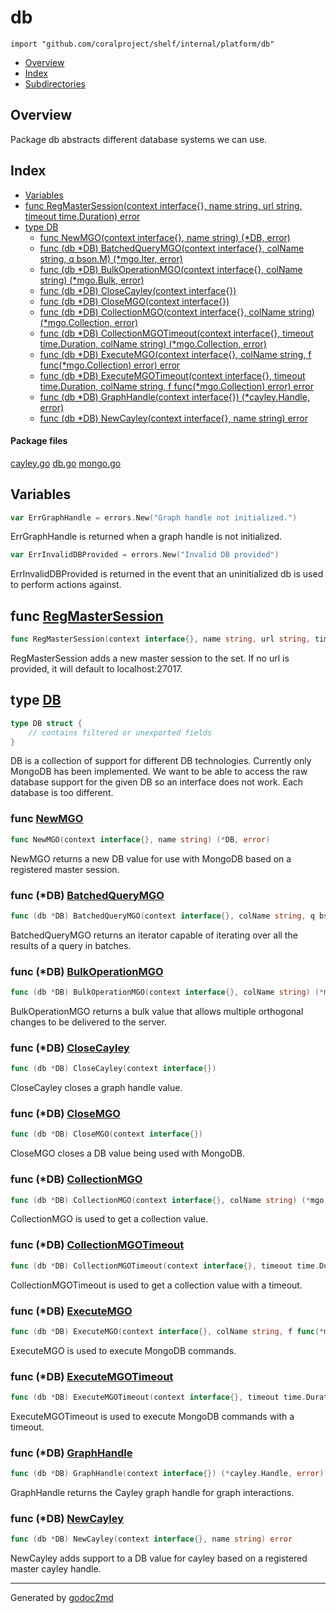 

# db
`import "github.com/coralproject/shelf/internal/platform/db"`

* [Overview](#pkg-overview)
* [Index](#pkg-index)
* [Subdirectories](#pkg-subdirectories)

## <a name="pkg-overview">Overview</a>
Package db abstracts different database systems we can use.




## <a name="pkg-index">Index</a>
* [Variables](#pkg-variables)
* [func RegMasterSession(context interface{}, name string, url string, timeout time.Duration) error](#RegMasterSession)
* [type DB](#DB)
  * [func NewMGO(context interface{}, name string) (*DB, error)](#NewMGO)
  * [func (db *DB) BatchedQueryMGO(context interface{}, colName string, q bson.M) (*mgo.Iter, error)](#DB.BatchedQueryMGO)
  * [func (db *DB) BulkOperationMGO(context interface{}, colName string) (*mgo.Bulk, error)](#DB.BulkOperationMGO)
  * [func (db *DB) CloseCayley(context interface{})](#DB.CloseCayley)
  * [func (db *DB) CloseMGO(context interface{})](#DB.CloseMGO)
  * [func (db *DB) CollectionMGO(context interface{}, colName string) (*mgo.Collection, error)](#DB.CollectionMGO)
  * [func (db *DB) CollectionMGOTimeout(context interface{}, timeout time.Duration, colName string) (*mgo.Collection, error)](#DB.CollectionMGOTimeout)
  * [func (db *DB) ExecuteMGO(context interface{}, colName string, f func(*mgo.Collection) error) error](#DB.ExecuteMGO)
  * [func (db *DB) ExecuteMGOTimeout(context interface{}, timeout time.Duration, colName string, f func(*mgo.Collection) error) error](#DB.ExecuteMGOTimeout)
  * [func (db *DB) GraphHandle(context interface{}) (*cayley.Handle, error)](#DB.GraphHandle)
  * [func (db *DB) NewCayley(context interface{}, name string) error](#DB.NewCayley)


#### <a name="pkg-files">Package files</a>
[cayley.go](/src/github.com/coralproject/shelf/internal/platform/db/cayley.go) [db.go](/src/github.com/coralproject/shelf/internal/platform/db/db.go) [mongo.go](/src/github.com/coralproject/shelf/internal/platform/db/mongo.go) 



## <a name="pkg-variables">Variables</a>
``` go
var ErrGraphHandle = errors.New("Graph handle not initialized.")
```
ErrGraphHandle is returned when a graph handle is not initialized.

``` go
var ErrInvalidDBProvided = errors.New("Invalid DB provided")
```
ErrInvalidDBProvided is returned in the event that an uninitialized db is
used to perform actions against.



## <a name="RegMasterSession">func</a> [RegMasterSession](/src/target/mongo.go?s=1022:1118#L30)
``` go
func RegMasterSession(context interface{}, name string, url string, timeout time.Duration) error
```
RegMasterSession adds a new master session to the set. If no url is provided,
it will default to localhost:27017.




## <a name="DB">type</a> [DB](/src/target/db.go?s=391:525#L3)
``` go
type DB struct {
    // contains filtered or unexported fields
}
```
DB is a collection of support for different DB technologies. Currently
only MongoDB has been implemented. We want to be able to access the raw
database support for the given DB so an interface does not work. Each
database is too different.







### <a name="NewMGO">func</a> [NewMGO](/src/target/mongo.go?s=1634:1692#L55)
``` go
func NewMGO(context interface{}, name string) (*DB, error)
```
NewMGO returns a new DB value for use with MongoDB based on a registered
master session.





### <a name="DB.BatchedQueryMGO">func</a> (\*DB) [BatchedQueryMGO](/src/target/mongo.go?s=3185:3280#L113)
``` go
func (db *DB) BatchedQueryMGO(context interface{}, colName string, q bson.M) (*mgo.Iter, error)
```
BatchedQueryMGO returns an iterator capable of iterating over
all the results of a query in batches.




### <a name="DB.BulkOperationMGO">func</a> (\*DB) [BulkOperationMGO](/src/target/mongo.go?s=3537:3623#L125)
``` go
func (db *DB) BulkOperationMGO(context interface{}, colName string) (*mgo.Bulk, error)
```
BulkOperationMGO returns a bulk value that allows multiple orthogonal
changes to be delivered to the server.




### <a name="DB.CloseCayley">func</a> (\*DB) [CloseCayley](/src/target/cayley.go?s=1289:1335#L45)
``` go
func (db *DB) CloseCayley(context interface{})
```
CloseCayley closes a graph handle value.




### <a name="DB.CloseMGO">func</a> (\*DB) [CloseMGO](/src/target/mongo.go?s=2398:2441#L87)
``` go
func (db *DB) CloseMGO(context interface{})
```
CloseMGO closes a DB value being used with MongoDB.




### <a name="DB.CollectionMGO">func</a> (\*DB) [CollectionMGO](/src/target/mongo.go?s=3835:3924#L138)
``` go
func (db *DB) CollectionMGO(context interface{}, colName string) (*mgo.Collection, error)
```
CollectionMGO is used to get a collection value.




### <a name="DB.CollectionMGOTimeout">func</a> (\*DB) [CollectionMGOTimeout](/src/target/mongo.go?s=4116:4235#L147)
``` go
func (db *DB) CollectionMGOTimeout(context interface{}, timeout time.Duration, colName string) (*mgo.Collection, error)
```
CollectionMGOTimeout is used to get a collection value with a timeout.




### <a name="DB.ExecuteMGO">func</a> (\*DB) [ExecuteMGO](/src/target/mongo.go?s=2518:2616#L92)
``` go
func (db *DB) ExecuteMGO(context interface{}, colName string, f func(*mgo.Collection) error) error
```
ExecuteMGO is used to execute MongoDB commands.




### <a name="DB.ExecuteMGOTimeout">func</a> (\*DB) [ExecuteMGOTimeout](/src/target/mongo.go?s=2800:2928#L101)
``` go
func (db *DB) ExecuteMGOTimeout(context interface{}, timeout time.Duration, colName string, f func(*mgo.Collection) error) error
```
ExecuteMGOTimeout is used to execute MongoDB commands with a timeout.




### <a name="DB.GraphHandle">func</a> (\*DB) [GraphHandle](/src/target/cayley.go?s=1080:1150#L36)
``` go
func (db *DB) GraphHandle(context interface{}) (*cayley.Handle, error)
```
GraphHandle returns the Cayley graph handle for graph interactions.




### <a name="DB.NewCayley">func</a> (\*DB) [NewCayley](/src/target/cayley.go?s=462:525#L8)
``` go
func (db *DB) NewCayley(context interface{}, name string) error
```
NewCayley adds support to a DB value for cayley based on a registered
master cayley handle.








- - -
Generated by [godoc2md](http://godoc.org/github.com/davecheney/godoc2md)
